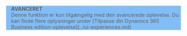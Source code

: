 <blockquote STYLE="background: #81BEF7;border-left:None"><b>AVANCERET</b><br />Denne funktion er kun tilgængelig med den avancerede oplevelse. Du kan finde flere oplysninger under [Tilpasse din Dynamics 365 Business edition-oplevelse](../ui-experiences.md) </blockquote>
